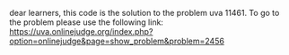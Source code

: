dear learners,
this code is the solution to the problem uva 11461. To go to the problem please use the following link:
    https://uva.onlinejudge.org/index.php?option=onlinejudge&page=show_problem&problem=2456 
